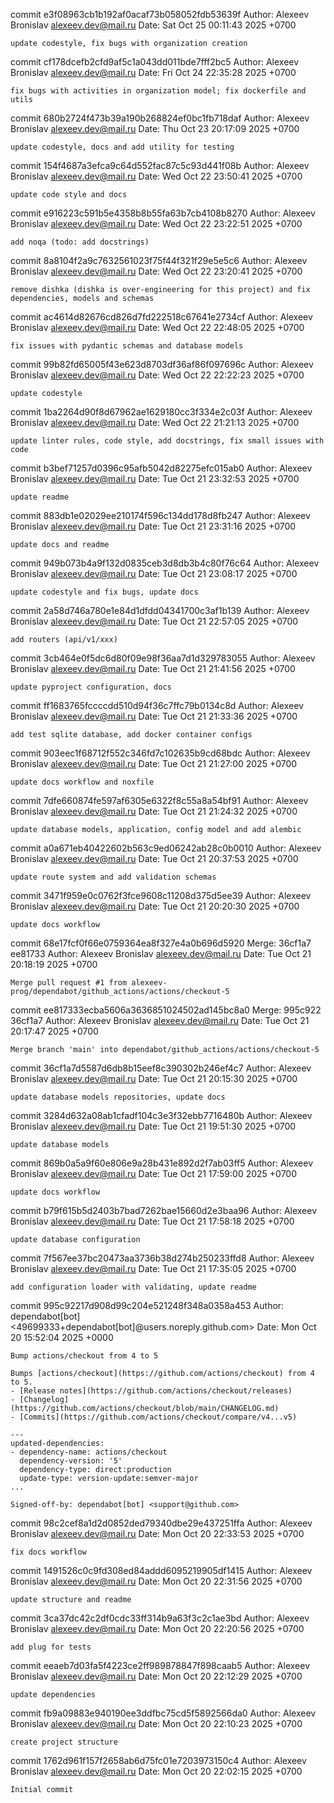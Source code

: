 commit e3f08963cb1b192af0acaf73b058052fdb53639f
Author: Alexeev Bronislav <alexeev.dev@mail.ru>
Date:   Sat Oct 25 00:11:43 2025 +0700

    update codestyle, fix bugs with organization creation

commit cf178dcefb2cfd9af5c1a043dd011bde7fff2bc5
Author: Alexeev Bronislav <alexeev.dev@mail.ru>
Date:   Fri Oct 24 22:35:28 2025 +0700

    fix bugs with activities in organization model; fix dockerfile and utils

commit 680b2724f473b39a190b268824ef0bc1fb718daf
Author: Alexeev Bronislav <alexeev.dev@mail.ru>
Date:   Thu Oct 23 20:17:09 2025 +0700

    update codestyle, docs and add utility for testing

commit 154f4687a3efca9c64d552fac87c5c93d441f08b
Author: Alexeev Bronislav <alexeev.dev@mail.ru>
Date:   Wed Oct 22 23:50:41 2025 +0700

    update code style and docs

commit e916223c591b5e4358b8b55fa63b7cb4108b8270
Author: Alexeev Bronislav <alexeev.dev@mail.ru>
Date:   Wed Oct 22 23:22:51 2025 +0700

    add noqa (todo: add docstrings)

commit 8a8104f2a9c7632561023f75f44f321f29e5e5c6
Author: Alexeev Bronislav <alexeev.dev@mail.ru>
Date:   Wed Oct 22 23:20:41 2025 +0700

    remove dishka (dishka is over-engineering for this project) and fix dependencies, models and schemas

commit ac4614d82676cd826d7fd222518c67641e2734cf
Author: Alexeev Bronislav <alexeev.dev@mail.ru>
Date:   Wed Oct 22 22:48:05 2025 +0700

    fix issues with pydantic schemas and database models

commit 99b82fd65005f43e623d8703df36af86f097696c
Author: Alexeev Bronislav <alexeev.dev@mail.ru>
Date:   Wed Oct 22 22:22:23 2025 +0700

    update codestyle

commit 1ba2264d90f8d67962ae1629180cc3f334e2c03f
Author: Alexeev Bronislav <alexeev.dev@mail.ru>
Date:   Wed Oct 22 21:21:13 2025 +0700

    update linter rules, code style, add docstrings, fix small issues with code

commit b3bef71257d0396c95afb5042d82275efc015ab0
Author: Alexeev Bronislav <alexeev.dev@mail.ru>
Date:   Tue Oct 21 23:32:53 2025 +0700

    update readme

commit 883db1e02029ee210174f596c134dd178d8fb247
Author: Alexeev Bronislav <alexeev.dev@mail.ru>
Date:   Tue Oct 21 23:31:16 2025 +0700

    update docs and readme

commit 949b073b4a9f132d0835ceb3d8db3b4c80f76c64
Author: Alexeev Bronislav <alexeev.dev@mail.ru>
Date:   Tue Oct 21 23:08:17 2025 +0700

    update codestyle and fix bugs, update docs

commit 2a58d746a780e1e84d1dfdd04341700c3af1b139
Author: Alexeev Bronislav <alexeev.dev@mail.ru>
Date:   Tue Oct 21 22:57:05 2025 +0700

    add routers (api/v1/xxx)

commit 3cb464e0f5dc6d80f09e98f36aa7d1d329783055
Author: Alexeev Bronislav <alexeev.dev@mail.ru>
Date:   Tue Oct 21 21:41:56 2025 +0700

    update pyproject configuration, docs

commit ff1683765fccccdd510d94f36c7ffc79b0134c8d
Author: Alexeev Bronislav <alexeev.dev@mail.ru>
Date:   Tue Oct 21 21:33:36 2025 +0700

    add test sqlite database, add docker container configs

commit 903eec1f68712f552c346fd7c102635b9cd68bdc
Author: Alexeev Bronislav <alexeev.dev@mail.ru>
Date:   Tue Oct 21 21:27:00 2025 +0700

    update docs workflow and noxfile

commit 7dfe660874fe597af6305e6322f8c55a8a54bf91
Author: Alexeev Bronislav <alexeev.dev@mail.ru>
Date:   Tue Oct 21 21:24:32 2025 +0700

    update database models, application, config model and add alembic

commit a0a671eb40422602b563c9ed06242ab28c0b0010
Author: Alexeev Bronislav <alexeev.dev@mail.ru>
Date:   Tue Oct 21 20:37:53 2025 +0700

    update route system and add validation schemas

commit 3471f959e0c0762f3fce9608c11208d375d5ee39
Author: Alexeev Bronislav <alexeev.dev@mail.ru>
Date:   Tue Oct 21 20:20:30 2025 +0700

    update docs workflow

commit 68e17fcf0f66e0759364ea8f327e4a0b696d5920
Merge: 36cf1a7 ee81733
Author: Alexeev Bronislav <alexeev.dev@mail.ru>
Date:   Tue Oct 21 20:18:19 2025 +0700

    Merge pull request #1 from alexeev-prog/dependabot/github_actions/actions/checkout-5

commit ee817333ecba5606a3636851024502ad145bc8a0
Merge: 995c922 36cf1a7
Author: Alexeev Bronislav <alexeev.dev@mail.ru>
Date:   Tue Oct 21 20:17:47 2025 +0700

    Merge branch 'main' into dependabot/github_actions/actions/checkout-5

commit 36cf1a7d5587d6db8b15eef8c390302b246ef4c7
Author: Alexeev Bronislav <alexeev.dev@mail.ru>
Date:   Tue Oct 21 20:15:30 2025 +0700

    update database models repositories, update docs

commit 3284d632a08ab1cfadf104c3e3f32ebb7716480b
Author: Alexeev Bronislav <alexeev.dev@mail.ru>
Date:   Tue Oct 21 19:51:30 2025 +0700

    update database models

commit 869b0a5a9f60e806e9a28b431e892d2f7ab03ff5
Author: Alexeev Bronislav <alexeev.dev@mail.ru>
Date:   Tue Oct 21 17:59:00 2025 +0700

    update docs workflow

commit b79f615b5d2403b7bad7262bae15660d2e3baa96
Author: Alexeev Bronislav <alexeev.dev@mail.ru>
Date:   Tue Oct 21 17:58:18 2025 +0700

    update database configuration

commit 7f567ee37bc20473aa3736b38d274b250233ffd8
Author: Alexeev Bronislav <alexeev.dev@mail.ru>
Date:   Tue Oct 21 17:35:05 2025 +0700

    add configuration loader with validating, update readme

commit 995c92217d908d99c204e521248f348a0358a453
Author: dependabot[bot] <49699333+dependabot[bot]@users.noreply.github.com>
Date:   Mon Oct 20 15:52:04 2025 +0000

    Bump actions/checkout from 4 to 5
    
    Bumps [actions/checkout](https://github.com/actions/checkout) from 4 to 5.
    - [Release notes](https://github.com/actions/checkout/releases)
    - [Changelog](https://github.com/actions/checkout/blob/main/CHANGELOG.md)
    - [Commits](https://github.com/actions/checkout/compare/v4...v5)
    
    ---
    updated-dependencies:
    - dependency-name: actions/checkout
      dependency-version: '5'
      dependency-type: direct:production
      update-type: version-update:semver-major
    ...
    
    Signed-off-by: dependabot[bot] <support@github.com>

commit 98c2cef8a1d2d0852ded79340dbe29e437251ffa
Author: Alexeev Bronislav <alexeev.dev@mail.ru>
Date:   Mon Oct 20 22:33:53 2025 +0700

    fix docs workflow

commit 1491526c0c9fd308ed84addd6095219905df1415
Author: Alexeev Bronislav <alexeev.dev@mail.ru>
Date:   Mon Oct 20 22:31:56 2025 +0700

    update structure and readme

commit 3ca37dc42c2df0cdc33ff314b9a63f3c2c1ae3bd
Author: Alexeev Bronislav <alexeev.dev@mail.ru>
Date:   Mon Oct 20 22:20:56 2025 +0700

    add plug for tests

commit eeaeb7d03fa5f4223ce2ff989878847f898caab5
Author: Alexeev Bronislav <alexeev.dev@mail.ru>
Date:   Mon Oct 20 22:12:29 2025 +0700

    update dependencies

commit fb9a09883e940190ee3ddfbc75cd5f5892566da0
Author: Alexeev Bronislav <alexeev.dev@mail.ru>
Date:   Mon Oct 20 22:10:23 2025 +0700

    create project structure

commit 1762d961f157f2658ab6d75fc01e7203973150c4
Author: Alexeev Bronislav <alexeev.dev@mail.ru>
Date:   Mon Oct 20 22:02:15 2025 +0700

    Initial commit

